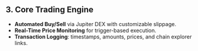 ## 3. Core Trading Engine

* **Automated Buy/Sell** via Jupiter DEX with customizable slippage.
* **Real-Time Price Monitoring** for trigger-based execution.
* **Transaction Logging**: timestamps, amounts, prices, and chain explorer links.

